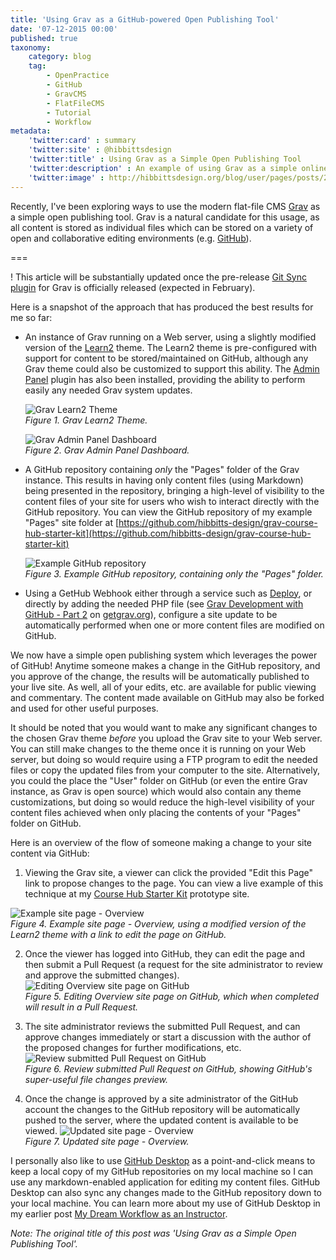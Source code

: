 ```yaml
---
title: 'Using Grav as a GitHub-powered Open Publishing Tool'
date: '07-12-2015 00:00'
published: true
taxonomy:
    category: blog
    tag:
        - OpenPractice
        - GitHub
        - GravCMS
        - FlatFileCMS
        - Tutorial
        - Workflow
metadata:
    'twitter:card' : summary
    'twitter:site' : @hibbittsdesign
    'twitter:title' : Using Grav as a Simple Open Publishing Tool
    'twitter:description' : An example of using Grav as a simple online publishing tool.
    'twitter:image' : http://hibbittsdesign.org/blog/user/pages/posts/2015-12-07-using-grav-as-a-simple-open-publishing-tool/Overview.png
---
```


Recently, I've been exploring ways to use the modern flat-file CMS [Grav](http://getgrav.org/) as a simple open publishing tool. Grav is a natural candidate for this usage, as all content is stored as individual files which can be stored on a variety of open and collaborative editing environments (e.g. [GitHub](https://github.com/)).

===

! This article will be substantially updated once the pre-release [Git Sync plugin](../2016-12-22-touchdown-seamless-2-way-syncing-arrives-for-grav) for Grav is officially released (expected in February).

Here is a snapshot of the approach that has produced the best results for me so far:

* An instance of Grav running on a Web server, using a slightly modified version of the [Learn2](http://getgrav.org/downloads/themes) theme. The Learn2 theme is pre-configured with support for content to be stored/maintained on GitHub, although any Grav theme could also be customized to support this ability. The [Admin Panel](http://getgrav.org/blog/beta-admin-plugin-available) plugin has also been installed, providing the ability to perform easily any needed Grav system updates.

  ![Grav Learn2 Theme](Learn2.png)  
  _Figure 1. Grav Learn2 Theme._

  ![Grav Admin Panel Dashboard](dashboard.png)  
  _Figure 2. Grav Admin Panel Dashboard._

* A GitHub repository containing _only_ the "Pages" folder of the Grav instance. This results in having only content files (using Markdown) being presented in the repository, bringing a high-level of visibility to the content files of your site for users who wish to interact directly with the GitHub repository. You can view the GitHub repository of my example "Pages" site folder at [https://github.com/hibbitts-design/grav-course-hub-starter-kit](https://github.com/hibbitts-design/grav-course-hub-starter-kit)  

  ![Example GitHub repository](course-companion-starter-kit-github.png)  
  _Figure 3. Example GitHub repository, containing only the "Pages" folder._

* Using a GetHub Webhook either through a service such as [Deploy](https://www.deployhq.com/), or directly by adding the needed PHP file (see [Grav Development with GitHub - Part 2](https://getgrav.org/blog/developing-with-github-part-2) on [getgrav.org](http://getgrav.org/)), configure a site update to be automatically performed when one or more content files are modified on GitHub.

We now have a simple open publishing system which leverages the power of GitHub! Anytime someone makes a change in the GitHub repository, and you approve of the change, the results will be automatically published to your live site. As well, all of your edits, etc. are available for public viewing and commentary. The content made available on GitHub may also be forked and used for other useful purposes.

It should be noted that you would want to make any significant changes to the chosen Grav theme  _before_ you upload the Grav site to your Web server. You can still make changes to the theme once it is running on your Web server, but doing so would require using a FTP program to edit the needed files or copy the updated files from your computer to the site. Alternatively, you could the place the "User" folder on GitHub (or even the entire Grav instance, as Grav is open source) which would also contain any theme customizations, but doing so would reduce the high-level visibility of your content files achieved when only placing the contents of your "Pages" folder on GitHub.

Here is an overview of the flow of someone making a change to your site content via GitHub:

1. Viewing the Grav site, a viewer can click the provided "Edit this Page" link to propose changes to the page. You can view a live example of this technique at my [Course Hub Starter Kit](http://www.hibbittsdesign.org/coursehubstarterkit/) prototype site.  

  ![Example site page - Overview](Overview.png)  
  _Figure 4. Example site page - Overview, using a modified version of the Learn2 theme with a link to edit the page on GitHub._

2. Once the viewer has logged into GitHub, they can edit the page and then submit a Pull Request (a request for the site administrator to review and approve the submitted changes).
  ![Editing Overview site page on GitHub](Editing.png)  
  _Figure 5. Editing Overview site page on GitHub, which when completed will result in a Pull Request._

3. The site administrator reviews the submitted Pull Request, and can approve changes immediately or start a discussion with the author of the proposed changes for further modifications, etc.
  ![Review submitted Pull Request on GitHub](PullRequest.png)  
  _Figure 6. Review submitted Pull Request on GitHub, showing GitHub's super-useful file changes preview._

4. Once the change is approved by a site administrator of the GitHub account the changes to the GitHub repository will be automatically pushed to the server, where the updated content is available to be viewed.
  ![Updated site page - Overview](UpdatedOverview.png)  
  _Figure 7. Updated site page - Overview._

I personally also like to use [GitHub Desktop](https://desktop.github.com/) as a point-and-click means to keep a local copy of my GitHub repositories on my local machine so I can use any markdown-enabled application for editing my content files. GitHub Desktop can also sync any changes made to the GitHub repository down to your local machine. You can learn more about my use of GitHub Desktop in my earlier post [My Dream Workflow as an Instructor](../2015-10-20-my-dream-workflow).

_Note: The original title of this post was 'Using Grav as a Simple Open Publishing Tool'._
